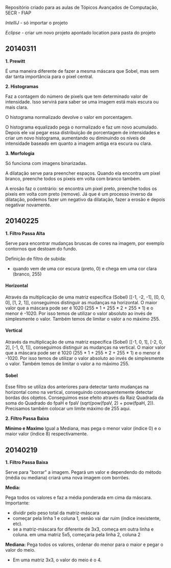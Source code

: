 Repositório criado para as aulas de Tópicos Avançados de Computação, 5ECR - FIAP

*IntelliJ* - só importar o projeto

*Eclipse* - criar um novo projeto apontado location para pasta do projeto

## 20140311
**1. Prewitt**

É uma maneira diferente de fazer a mesma máscara que Sobel, mas sem dar tanta importância para o pixel central.

**2. Histogramas**

Faz a contagem do número de pixels que tem determinado valor de intensidade. Isso servirá para saber se uma imagem está mais escura ou mais clara.

O histograma normalizado devolve o valor em porcentagem.

O histograma equalizado pega o normalizado e faz um novo acumulado. Depois ele vai pegar essa distribuição de porcentagem de intensidades e criar um novo histograma,
aumentando ou diminuindo os níveis de intensidade baseado em quanto a imagem antiga era escura ou clara.

**3. Morfologia**

Só funciona com imagens binarizadas.

A dilatação serve para preencher espaços. Quando ela encontra um pixel branco, preenche todos os pixeis em volta com branco também.

A erosão faz o contrário: se encontra um pixel preto, preenche todos os pixeis em volta com preto (remove).
Já que é um processo inverso da dilatação, podemos fazer um negativo da dilatação, fazer a erosão e depois negativar novamente.

## 20140225
**1. Filtro Passa Alta**

Serve para encontrar mudanças bruscas de cores na imagem, por exemplo contornos que destoam do fundo.

Definição de filtro de subida:

- quando vem de uma cor escura (preto, 0) e chega em uma cor clara (branco, 255)

#### Horizontal
Através da multiplicação de uma matriz específica (Sobel) [[-1, -2, -1], [0, 0, 0], [1, 2, 1]], conseguimos distinguir as mudanças na horizontal.
O maior valor que a máscara pode ser é 1020 (255 * 1 + 255 * 2 + 255 * 1) e o menor é -1020. Por isso temos de utilizar o valor absoluto ao invés de simplesmente o valor.
Também temos de limitar o valor a no máximo 255.

#### Vertical
Através da multiplicação de uma matriz específica (Sobel) [[-1, 0, 1], [-2, 0, 2], [-1, 0, 1]], conseguimos distinguir as mudanças na vertical.
O maior valor que a máscara pode ser é 1020 (255 * 1 + 255 * 2 + 255 * 1) e o menor é -1020. Por isso temos de utilizar o valor absoluto ao invés de simplesmente o valor.
Também temos de limitar o valor a no máximo 255.

#### Sobel
Esse filtro se utiliza dos anteriores para detectar tanto mudanças na horizontal como na vertical, conseguindo consequentemente detectar bordas dos objetos.
Conseguimos esse efeito através da Raiz Quadrada da soma do Quadrado do fpaH e fpaV (sqrt(pow(fpaV, 2) + pow(fpaH, 2)). Precisamos também colocar um limite máximo de 255 aqui.

**2. Filtro Passa Baixa**

**Minimo e Maximo**
Igual a Mediana, mas pega o menor valor (índice 0) e o maior valor (índice 8) respectivamente.


## 20140219
**1. Filtro Passa Baixa**

Serve para "borrar" a imagem. Pegará um valor e dependendo do método (média ou mediana) criará uma nova imagem com borrões.

**Media:**

Pega todos os valores e faz a média ponderada em cima da máscara. Importante:

- dividir pelo peso total da matriz-máscara
- começar pela linha 1 e coluna 1, senão vai dar ruim (índice inexistente, etc).
- se a matriz-máscara for diferente de 3x3, começa em outra linha e coluna. em uma matriz 5x5, começaria pela linha 2, coluna 2

**Mediana:**
Pega todos os valores, ordenar do menor para o maior e pegar o valor do meio.

- Em uma matriz 3x3, o valor do meio é o 4.